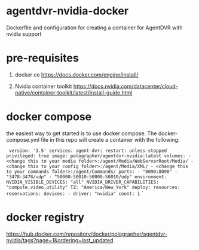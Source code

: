 # agentdvr-nvidia-docker
Dockerfile and configuration for creating a container for AgentDVR with nvidia support

# pre-requisites

1. docker ce
https://docs.docker.com/engine/install/

2. Nvidia container toolkit
https://docs.nvidia.com/datacenter/cloud-native/container-toolkit/latest/install-guide.html

# docker compose 

the easiest way to get started is to use docker compose.  The docker-compose.yml file in this repo will create a container with the following:

`
version: '3.5'
services:
    agent-dvr:
      restart: unless-stopped
      privileged: true
      image: polographer/agentdvr-nvidia:latest
      volumes:
        - <change this to your media folder>:/agent/Media/WebServerRoot/Media/
        - <change this to your config folder>:/agent/Media/XML/
        - <change this to your commands folder>:/agent/Commands/
      ports:
          - "8090:8090"
          - "3478:3478/udp"
          - "50000-50010:50000-50010/udp"
      environment:
        NVIDIA_VISIBLE_DEVICES: "all"
        NVIDIA_DRIVER_CAPABILITIES: "compute,video,utility"
        TZ: "America/New_York"
      deploy:
        resources:
          reservations:
            devices:
              - driver: "nvidia"
                count: 1`
`


# docker registry
https://hub.docker.com/repository/docker/polographer/agentdvr-nvidia/tags?page=1&ordering=last_updated
